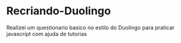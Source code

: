 # Recriando-Duolingo
Realizei um questionario basico no estilo do Duolingo para praticar javascript com ajuda de tutorias
